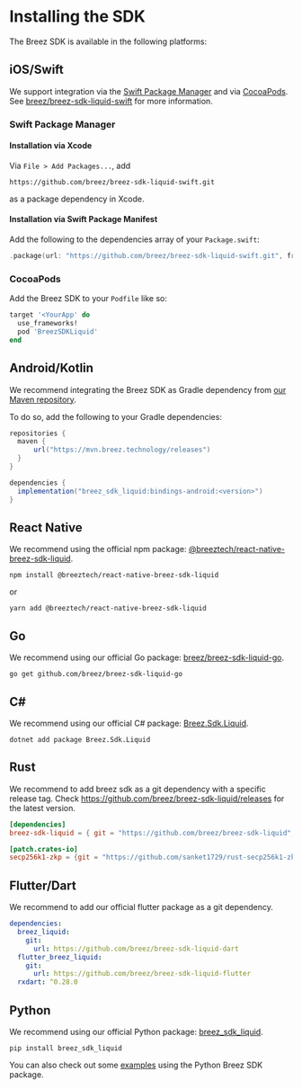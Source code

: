 # Installing the SDK

The Breez SDK is available in the following platforms:

## iOS/Swift

We support integration via the [Swift Package Manager](https://www.swift.org/package-manager/) and via [CocoaPods](https://cocoapods.org/).
See [breez/breez-sdk-liquid-swift](https://github.com/breez/breez-sdk-liquid-swift) for more information.

### Swift Package Manager

#### Installation via Xcode

Via `File > Add Packages...`, add

```
https://github.com/breez/breez-sdk-liquid-swift.git
```

as a package dependency in Xcode.

#### Installation via Swift Package Manifest

Add the following to the dependencies array of your `Package.swift`:

``` swift
.package(url: "https://github.com/breez/breez-sdk-liquid-swift.git", from: "<version>"),
```

### CocoaPods

Add the Breez SDK to your `Podfile` like so:

``` ruby
target '<YourApp' do
  use_frameworks!
  pod 'BreezSDKLiquid'
end
```

## Android/Kotlin

We recommend integrating the Breez SDK as Gradle dependency from [our Maven repository](https://mvn.breez.technology/#/releases).

To do so, add the following to your Gradle dependencies:

```gradle
repositories {
  maven {
      url("https://mvn.breez.technology/releases")
  }
}

dependencies {
  implementation("breez_sdk_liquid:bindings-android:<version>")
}
```

## React Native

We recommend using the official npm package: [@breeztech/react-native-breez-sdk-liquid](https://www.npmjs.com/package/@breeztech/react-native-breez-sdk-liquid).

```console
npm install @breeztech/react-native-breez-sdk-liquid
```
or
```console
yarn add @breeztech/react-native-breez-sdk-liquid
```

## Go

We recommend using our official Go package: [breez/breez-sdk-liquid-go](https://github.com/breez/breez-sdk-liquid-go).

```console
go get github.com/breez/breez-sdk-liquid-go
```

## C#

We recommend using our official C# package: [Breez.Sdk.Liquid](https://www.nuget.org/packages/Breez.Sdk.Liquid).

```console
dotnet add package Breez.Sdk.Liquid
```

## Rust

We recommend to add breez sdk as a git dependency with a specific release tag.
Check https://github.com/breez/breez-sdk-liquid/releases for the latest version.

```toml
[dependencies]
breez-sdk-liquid = { git = "https://github.com/breez/breez-sdk-liquid", tag = "0.5.0-rc1" }

[patch.crates-io]
secp256k1-zkp = {git = "https://github.com/sanket1729/rust-secp256k1-zkp.git", rev = "60e631c24588a0c9e271badd61959294848c665d"}
```

## Flutter/Dart

We recommend to add our official flutter package as a git dependency. 

```yaml
dependencies:
  breez_liquid:
    git:
      url: https://github.com/breez/breez-sdk-liquid-dart
  flutter_breez_liquid:
    git:
      url: https://github.com/breez/breez-sdk-liquid-flutter
  rxdart: ^0.28.0
```

## Python

We recommend using our official Python package: [breez_sdk_liquid](https://pypi.org/project/breez-sdk-liquid).

```console
pip install breez_sdk_liquid
```

You can also check out some [examples](https://github.com/breez/breez-sdk-liquid-docs/tree/main/examples/python) using the Python Breez SDK package.
